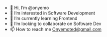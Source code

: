 - 👋 Hi, I’m @onyemo
- 👀 I’m interested in Software Development
- 🌱 I’m currently learning Frontend
- 💞️ I’m looking to collaborate on Software Dev
- 📫 How to reach me Onyemoted@gmail.com

<!---
onyemo/onyemo is a ✨ special ✨ repository because its `README.md` (this file) appears on your GitHub profile.
You can click the Preview link to take a look at your changes.
--->
